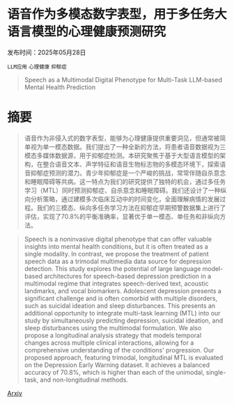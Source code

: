 # 语音作为多模态数字表型，用于多任务大语言模型的心理健康预测研究

发布时间：2025年05月28日

`LLM应用` `心理健康` `抑郁症`

> Speech as a Multimodal Digital Phenotype for Multi-Task LLM-based Mental Health Prediction

# 摘要

> 语音作为非侵入式的数字表型，能够为心理健康提供重要洞见，但通常被简单视为单一模态数据。我们提出了一种全新的方法，将患者语音数据视为三模态多媒体数据源，用于抑郁症检测。本研究聚焦于基于大型语言模型的架构，在整合语音文本、声学特征和语音生物标志物的多模态环境下，探索语音抑郁症预测的潜力。青少年抑郁症是一个严峻的挑战，常常伴随自杀意念和睡眠障碍等共病。这一特点为我们的研究提供了独特的机会，通过多任务学习（MTL）同时预测抑郁症、自杀意念和睡眠障碍。我们还设计了一种纵向分析策略，通过建模多次临床互动中的时间变化，全面理解病情的发展过程。我们的三模态、纵向多任务学习方法在抑郁症早期预警数据集上进行了评估，实现了70.8%的平衡准确率，显著优于单一模态、单任务和非纵向方法。

> Speech is a noninvasive digital phenotype that can offer valuable insights into mental health conditions, but it is often treated as a single modality. In contrast, we propose the treatment of patient speech data as a trimodal multimedia data source for depression detection. This study explores the potential of large language model-based architectures for speech-based depression prediction in a multimodal regime that integrates speech-derived text, acoustic landmarks, and vocal biomarkers. Adolescent depression presents a significant challenge and is often comorbid with multiple disorders, such as suicidal ideation and sleep disturbances. This presents an additional opportunity to integrate multi-task learning (MTL) into our study by simultaneously predicting depression, suicidal ideation, and sleep disturbances using the multimodal formulation. We also propose a longitudinal analysis strategy that models temporal changes across multiple clinical interactions, allowing for a comprehensive understanding of the conditions' progression. Our proposed approach, featuring trimodal, longitudinal MTL is evaluated on the Depression Early Warning dataset. It achieves a balanced accuracy of 70.8%, which is higher than each of the unimodal, single-task, and non-longitudinal methods.

[Arxiv](https://arxiv.org/abs/2505.23822)